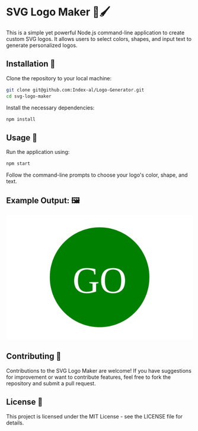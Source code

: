 
# SVG Logo Maker 🎨🖌️

This is a simple yet powerful Node.js command-line application to create custom SVG logos. It allows users to select colors, shapes, and input text to generate personalized logos.

## Installation 💾

Clone the repository to your local machine:

```bash
git clone git@github.com:Index-al/Logo-Generator.git
cd svg-logo-maker
```

Install the necessary dependencies:

```bash
npm install
```

## Usage 🚀

Run the application using:

```bash
npm start
```

Follow the command-line prompts to choose your logo's color, shape, and text.

## Example Output: 🖼️
![img](./examples/output.svg)

## Contributing 🤝

Contributions to the SVG Logo Maker are welcome! If you have suggestions for improvement or want to contribute features, feel free to fork the repository and submit a pull request.

## License 📄

This project is licensed under the MIT License - see the LICENSE file for details.
